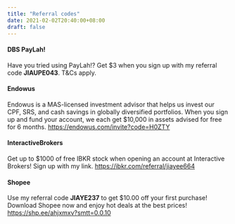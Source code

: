 ```yaml
---
title: "Referral codes"
date: 2021-02-02T20:40:00+08:00
draft: false
---
```

#### DBS PayLah!

Have you tried using PayLah!? Get $3 when you sign up with my referral code **JIAUPE043**. T&Cs apply.

#### Endowus

Endowus is a MAS-licensed investment advisor that helps us invest our CPF, SRS, and cash savings in globally diversified portfolios. When you sign up and fund your account, we each get $10,000 in assets advised for free for 6 months. https://endowus.com/invite?code=H0ZTY

#### InteractiveBrokers

Get up to $1000 of free IBKR stock when opening an account at Interactive Brokers! Sign up with my link. https://ibkr.com/referral/jiayee664

#### Shopee

Use my referral code **JIAYE237** to get $10.00 off your first purchase! Download Shopee now and enjoy hot deals at the best prices! https://shp.ee/ahjxmxv?smtt=0.0.10

